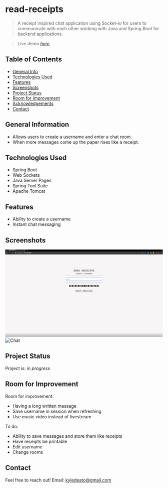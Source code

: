 # read-receipts
> A receipt inspired chat application using Socket-io for users to communicate with each other working with Java and Spring Boot for backend applications.

> Live demo [_here_](http://3.101.151.205/). <!-- If you have the project hosted somewhere, include the link here. -->

## Table of Contents
* [General Info](#general-information)
* [Technologies Used](#technologies-used)
* [Features](#features)
* [Screenshots](#screenshots)
* [Project Status](#project-status)
* [Room for Improvement](#room-for-improvement)
* [Acknowledgements](#acknowledgements)
* [Contact](#contact)
<!-- * [License](#license) -->


## General Information
- Allows users to create a username and enter a chat room.
- When more messages come up the paper rises like a receipt.


## Technologies Used
- Spring Boot
- Web Sockets
- Java Server Pages
- Spring Tool Suite
- Apache Tomcat


## Features
- Ability to create a username
- Instant chat messaging


## Screenshots
![Create Username](./read-me-images/create.png)
![Chat](./read-me-images/chat.png)
<!-- If you have screenshots you'd like to share, include them here. -->




## Project Status
Project is: _in progress_ 


## Room for Improvement

Room for improvement:
- Having a long written message
- Save username in session when refreshing
- Use music video instead of livestream

To do:
- Ability to save messages and store them like receipts
- Have receipts be printable
- Edit username
- Change rooms



## Contact
Feel free to reach out!
Email: kyledeato@gmail.com


<!-- Optional -->
<!-- ## License -->
<!-- This project is open source and available under the [... License](). -->

<!-- You don't have to include all sections - just the one's relevant to your project -->
